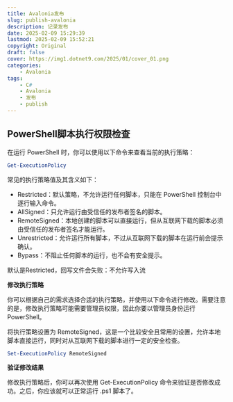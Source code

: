 ```yaml
---
title: Avalonia发布
slug: publish-avalonia
description: 记录发布
date: 2025-02-09 15:29:39
lastmod: 2025-02-09 15:52:21
copyright: Original
draft: false
cover: https://img1.dotnet9.com/2025/01/cover_01.png
categories: 
    - Avalonia
tags: 
    - C#
    - Avalonia
    - 发布
    - publish
---
```


## PowerShell脚本执行权限检查

在运行 PowerShell 时，你可以使用以下命令来查看当前的执行策略：

```powershell
Get-ExecutionPolicy
```

常见的执行策略值及其含义如下：
- Restricted：默认策略，不允许运行任何脚本，只能在 PowerShell 控制台中逐行输入命令。
- AllSigned：只允许运行由受信任的发布者签名的脚本。
- RemoteSigned：本地创建的脚本可以直接运行，但从互联网下载的脚本必须由受信任的发布者签名才能运行。
- Unrestricted：允许运行所有脚本，不过从互联网下载的脚本在运行前会提示确认。
- Bypass：不阻止任何脚本的运行，也不会有安全提示。

默认是Restricted，回写文件会失败：不允许写入流

**修改执行策略**

你可以根据自己的需求选择合适的执行策略，并使用以下命令进行修改。需要注意的是，修改执行策略可能需要管理员权限，因此你要以管理员身份运行 PowerShell。

将执行策略设置为 RemoteSigned，这是一个比较安全且常用的设置，允许本地脚本直接运行，同时对从互联网下载的脚本进行一定的安全检查。

```powershell
Set-ExecutionPolicy RemoteSigned
```

**验证修改结果**

修改执行策略后，你可以再次使用 Get-ExecutionPolicy 命令来验证是否修改成功。之后，你应该就可以正常运行 .ps1 脚本了。